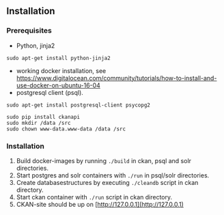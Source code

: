 Installation
------------


### Prerequisites

- Python, jinja2 
```
sudo apt-get install python-jinja2
```

- working docker installation, see https://www.digitalocean.com/community/tutorials/how-to-install-and-use-docker-on-ubuntu-16-04
- postgresql client (psql). 
```
sudo apt-get install postgresql-client psycopg2
```

```
sudo pip install ckanapi
sudo mkdir /data /src
sudo chown www-data.www-data /data /src
```

### Installation
	
1. Build docker-images by running `./build` in ckan, psql and solr directories.
2. Start postgres and solr containers with `./run` in psql/solr directories.
3. Create databasestructures by executing `./cleandb`  script in ckan directory.
4. Start ckan container with `./run` script in ckan directory.
5. CKAN-site should be up on [http://127.0.0.1](http://127.0.0.1)
